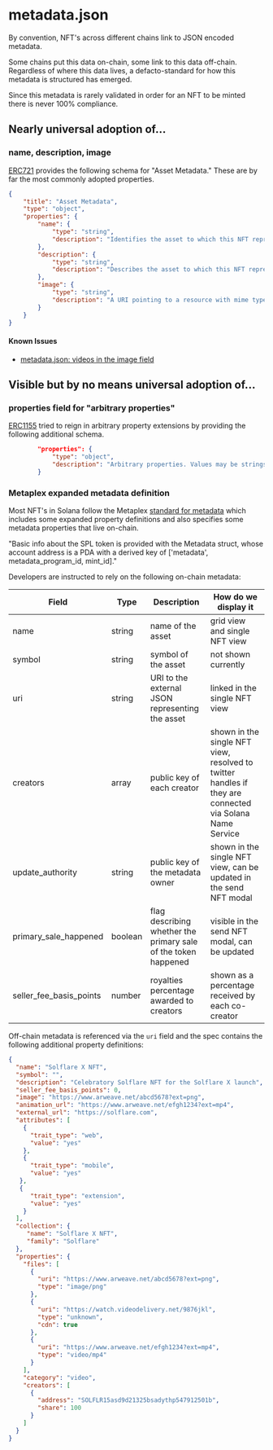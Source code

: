 # metadata.json

By convention, NFT's across different chains link to JSON encoded metadata.

Some chains put this data on-chain, some link to this data off-chain. Regardless of where this data lives, a defacto-standard for
how this metadata is structured has emerged.

Since this metadata is rarely validated in order for an NFT to be minted there is never 100% compliance.

## Nearly universal adoption of...

### name, description, image

[ERC721](https://eips.ethereum.org/EIPS/eip-721) provides the following schema for "Asset Metadata." These are
by far the most commonly adopted properties.

```JSON
{
    "title": "Asset Metadata",
    "type": "object",
    "properties": {
        "name": {
            "type": "string",
            "description": "Identifies the asset to which this NFT represents"
        },
        "description": {
            "type": "string",
            "description": "Describes the asset to which this NFT represents"
        },
        "image": {
            "type": "string",
            "description": "A URI pointing to a resource with mime type image/* representing the asset to which this NFT represents. Consider making any images at a width between 320 and 1080 pixels and aspect ratio between 1.91:1 and 4:5 inclusive."
        }
    }
}
```

#### Known Issues

* [metadata.json: videos in the image field](https://github.com/nftstorage/standardish/issues/5)

## Visible but by no means universal adoption of...

### properties field for "arbitrary properties"

[ERC1155]() tried to reign in arbitrary property extensions by providing the following additional schema.

```JSON
        "properties": {
            "type": "object",
            "description": "Arbitrary properties. Values may be strings, numbers, object or arrays."
        }
```

### Metaplex expanded metadata definition

Most NFT's in Solana follow the Metaplex [standard for metadata](https://docs.metaplex.com/nft-standard) which includes some expanded property definitions and also specifies some metadata properties that live on-chain.

"Basic info about the SPL token is provided with the Metadata struct, whose account address is a PDA with a derived key of ['metadata', metadata_program_id, mint_id]."

Developers are instructed to rely on the following on-chain metadata:

| Field                   | Type    | Description                                                    | How do we display it                                                                                    |
| ----------------------- | ------- | -------------------------------------------------------------- | ------------------------------------------------------------------------------------------------------- |
| name                    | string  | name of the asset                                              | grid view and single NFT view                                                                           |
| symbol                  | string  | symbol of the asset                                            | not shown currently                                                                                     |
| uri                     | string  | URI to the external JSON representing the asset                | linked in the single NFT view                                                                           |
| creators                | array   | public key of each creator                                     | shown in the single NFT view, resolved to twitter handles if they are connected via Solana Name Service |
| update_authority        | string  | public key of the metadata owner                               | shown in the single NFT view, can be updated in the send NFT modal                                      |
| primary_sale_happened   | boolean | flag describing whether the primary sale of the token happened | visible in the send NFT modal, can be updated                                                           |
| seller_fee_basis_points | number  | royalties percentage awarded to creators                       | shown as a percentage received by each co-creator                                                       |

Off-chain metadata is referenced via the `uri` field and the spec contains the following additional property definitions:

```JSON
{
  "name": "Solflare X NFT",
  "symbol": "",
  "description": "Celebratory Solflare NFT for the Solflare X launch",
  "seller_fee_basis_points": 0,
  "image": "https://www.arweave.net/abcd5678?ext=png",
  "animation_url": "https://www.arweave.net/efgh1234?ext=mp4",
  "external_url": "https://solflare.com",
  "attributes": [
    {
      "trait_type": "web",
      "value": "yes"
    },
    {
      "trait_type": "mobile",
      "value": "yes"
   },
   {
      "trait_type": "extension",
      "value": "yes"
    }
  ],
  "collection": {
     "name": "Solflare X NFT",
     "family": "Solflare"
  },
  "properties": {
    "files": [
      {
        "uri": "https://www.arweave.net/abcd5678?ext=png",
        "type": "image/png"
      },
      {
        "uri": "https://watch.videodelivery.net/9876jkl",
        "type": "unknown",
        "cdn": true
      },
      {
        "uri": "https://www.arweave.net/efgh1234?ext=mp4",
        "type": "video/mp4"
      }
    ],
    "category": "video",
    "creators": [
      {
        "address": "SOLFLR15asd9d21325bsadythp547912501b",
        "share": 100
      }
    ]
  }
}
```
